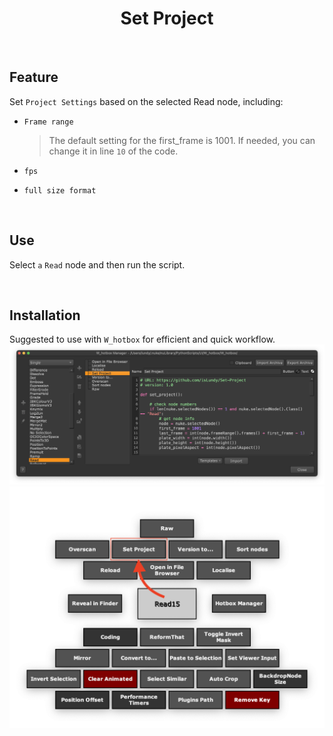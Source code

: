 <h1 align='center'>
  Set Project
</h1>

<br />

## Feature
Set `Project Settings` based on the selected Read node, including:
- `Frame range`

    > The default setting for the first_frame is 1001. If needed, you can change it in line `10` of the code.

- `fps`
- `full size format`

<br />

## Use
Select `a` `Read` node and then run the script.

<br />

## Installation
Suggested to use with `W_hotbox` for efficient and quick workflow.
![](./images/use_01.png)
![](./images/use_02.png)
